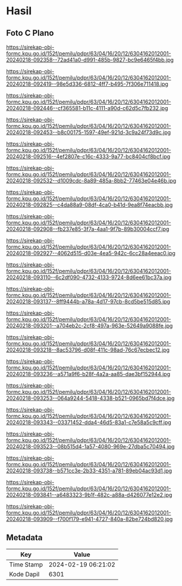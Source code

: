 # Hasil

## Foto C Plano

https://sirekap-obj-formc.kpu.go.id/152f/pemilu/pdpr/63/04/16/20/12/6304162012001-20240218-092358--72ad41a0-d991-485b-9827-bc9e6465f4bb.jpg

https://sirekap-obj-formc.kpu.go.id/152f/pemilu/pdpr/63/04/16/20/12/6304162012001-20240218-092419--98e5d336-6812-4ff7-b495-7f306e711418.jpg

https://sirekap-obj-formc.kpu.go.id/152f/pemilu/pdpr/63/04/16/20/12/6304162012001-20240218-092446--cf365581-b11c-4111-a90d-c62d5c7fb232.jpg

https://sirekap-obj-formc.kpu.go.id/152f/pemilu/pdpr/63/04/16/20/12/6304162012001-20240218-092453--b8c00175-1597-49ef-921d-3c9a24f73d9c.jpg

https://sirekap-obj-formc.kpu.go.id/152f/pemilu/pdpr/63/04/16/20/12/6304162012001-20240218-092516--4ef2807e-c16c-4333-9a77-bc8404cf8bcf.jpg

https://sirekap-obj-formc.kpu.go.id/152f/pemilu/pdpr/63/04/16/20/12/6304162012001-20240218-092532--d1009cdc-8a89-485a-8bb2-77463e04e46b.jpg

https://sirekap-obj-formc.kpu.go.id/152f/pemilu/pdpr/63/04/16/20/12/6304162012001-20240218-092825--c4da88a9-08df-4ca0-b41d-9ea8f74eacbb.jpg

https://sirekap-obj-formc.kpu.go.id/152f/pemilu/pdpr/63/04/16/20/12/6304162012001-20240218-092908--fb237e85-3f7a-4aa1-9f7b-89b30004ccf7.jpg

https://sirekap-obj-formc.kpu.go.id/152f/pemilu/pdpr/63/04/16/20/12/6304162012001-20240218-092927--4062d515-d03e-4ea5-942c-6cc28a4eeac0.jpg

https://sirekap-obj-formc.kpu.go.id/152f/pemilu/pdpr/63/04/16/20/12/6304162012001-20240218-093110--6c2df090-4732-4133-9724-8d6ee61bc37a.jpg

https://sirekap-obj-formc.kpu.go.id/152f/pemilu/pdpr/63/04/16/20/12/6304162012001-20240218-093137--8ff9444b-a78a-4d17-97cb-8cd5be515d85.jpg

https://sirekap-obj-formc.kpu.go.id/152f/pemilu/pdpr/63/04/16/20/12/6304162012001-20240218-093201--a704eb2c-2cf8-497a-963e-52649a9088fe.jpg

https://sirekap-obj-formc.kpu.go.id/152f/pemilu/pdpr/63/04/16/20/12/6304162012001-20240218-093218--8ac53796-d08f-411c-98ad-76c67ecbec12.jpg

https://sirekap-obj-formc.kpu.go.id/152f/pemilu/pdpr/63/04/16/20/12/6304162012001-20240218-093236--a571a9f6-b28f-4a2a-aa85-dae3bf152944.jpg

https://sirekap-obj-formc.kpu.go.id/152f/pemilu/pdpr/63/04/16/20/12/6304162012001-20240218-093253--064a9244-5418-4338-b521-0965bd7f4dce.jpg

https://sirekap-obj-formc.kpu.go.id/152f/pemilu/pdpr/63/04/16/20/12/6304162012001-20240218-093343--03371452-dda4-46d5-83a1-c7e58a5c9cff.jpg

https://sirekap-obj-formc.kpu.go.id/152f/pemilu/pdpr/63/04/16/20/12/6304162012001-20240218-093523--08b515d4-1a57-4080-969e-27dba5c70494.jpg

https://sirekap-obj-formc.kpu.go.id/152f/pemilu/pdpr/63/04/16/20/12/6304162012001-20240218-093738--b571cc3e-2b33-4351-a781-89eb04ac93d1.jpg

https://sirekap-obj-formc.kpu.go.id/152f/pemilu/pdpr/63/04/16/20/12/6304162012001-20240218-093841--a6483323-9b1f-482c-a88a-d426077e12e2.jpg

https://sirekap-obj-formc.kpu.go.id/152f/pemilu/pdpr/63/04/16/20/12/6304162012001-20240218-093909--f700f179-e941-4727-840a-82be724bd820.jpg


## Metadata

| Key        | Value               |
| ---------- | ------------------- |
| Time Stamp | 2024-02-19 06:21:02 |
| Kode Dapil | 6301                |



